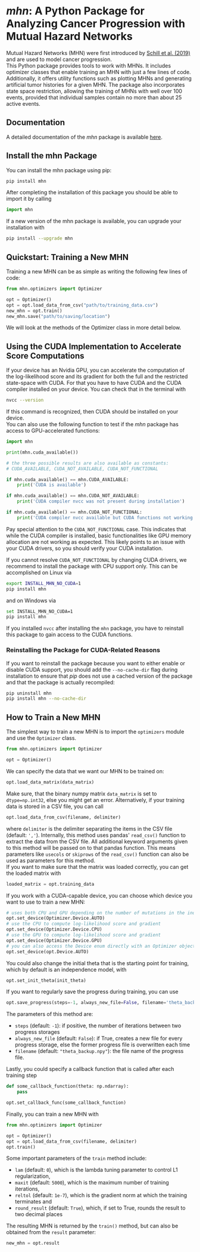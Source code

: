 # *mhn*: A Python Package for Analyzing Cancer Progression with Mutual Hazard Networks

Mutual Hazard Networks (MHN) were first introduced by [Schill et al. (2019)](https://academic.oup.com/bioinformatics/article/36/1/241/5524604)
and are used to model cancer progression.  
This Python package provides tools to work with MHNs. It includes optimizer classes that enable 
training an MHN with just a few lines of code. Additionally, it offers utility functions such 
as plotting MHNs and generating artificial tumor histories for a given MHN.
The package also incorporates state space restriction, allowing the training of 
MHNs with well over 100 events, provided that individual samples contain no more 
than about 25 active events.

## Documentation

A detailed documentation of the *mhn* package is available [here](https://learnmhn.readthedocs.io/en/latest/index.html).

## Install the mhn Package

You can install the mhn package using pip:

```bash
pip install mhn
```

After completing the installation of this package you should be able to import it by calling
```python
import mhn
```

If a new version of the mhn package is available, you can upgrade your installation with
```bash
pip install --upgrade mhn
```

## Quickstart: Training a New MHN

Training a new MHN can be as simple as writing the following few lines of code:

```python
from mhn.optimizers import Optimizer

opt = Optimizer()
opt = opt.load_data_from_csv("path/to/training_data.csv")
new_mhn = opt.train()
new_mhn.save("path/to/saving/location")
```
We will look at the methods of the Optimizer class in more detail below.

## Using the CUDA Implementation to Accelerate Score Computations
If your device has an Nvidia GPU, you can accelerate the computation of the log-likelihood score and its gradient for
both the full and the restricted state-space with CUDA. 
For that you have to have CUDA and the CUDA compiler
installed on your device. You can check that in the terminal with
```bash
nvcc --version
```
If this command is recognized, then CUDA should be installed on your device.  
You can also use the following function to test if the *mhn* package has access to 
GPU-accelerated  functions:
```python
import mhn

print(mhn.cuda_available())

# the three possible results are also available as constants:
# CUDA_AVAILABLE, CUDA_NOT_AVAILABLE, CUDA_NOT_FUNCTIONAL

if mhn.cuda_available() == mhn.CUDA_AVAILABLE:
    print('CUDA is available')

if mhn.cuda_available() == mhn.CUDA_NOT_AVAILABLE:
    print('CUDA compiler nvcc was not present during installation')

if mhn.cuda_available() == mhn.CUDA_NOT_FUNCTIONAL:
    print('CUDA compiler nvcc available but CUDA functions not working. Check CUDA installation')
```

Pay special attention to the ```CUDA_NOT_FUNCTIONAL``` case. This indicates that while 
the CUDA compiler is installed, basic functionalities like GPU memory allocation 
are not working as expected. This likely points to an issue with your CUDA drivers, 
so you should verify your CUDA installation.

If you cannot resolve ```CUDA_NOT_FUNCTIONAL``` by changing CUDA drivers, we recommend to install the package with CPU support only.
This can be accomplished on Linux via
```bash
export INSTALL_MHN_NO_CUDA=1
pip install mhn
```
and on Windows via
```bash
set INSTALL_MHN_NO_CUDA=1
pip install mhn
```


If you installed ``nvcc`` after installing the ``mhn`` package, you have to
reinstall this package to gain access to the CUDA functions.

### Reinstalling the Package for CUDA-Related Reasons

If you want to reinstall the package because you want to either 
enable or disable CUDA support, you should add the ```--no-cache-dir``` flag during 
installation to ensure that *pip* does not use a cached version of the 
package and that the package is actually recompiled:

```bash
pip uninstall mhn
pip install mhn --no-cache-dir
```

## How to Train a New MHN

The simplest way to train a new MHN is to import the ```optimizers``` module and
use the ```Optimizer``` class.

```python
from mhn.optimizers import Optimizer

opt = Optimizer()
```
We can specify the data that we want our MHN to be trained on:
```python
opt.load_data_matrix(data_matrix)
```
Make sure, that the binary numpy matrix ```data_matrix``` is set to ```dtype=np.int32```, else you 
might get an error. Alternatively, if your training data is stored in a CSV file, you can call
```python
opt.load_data_from_csv(filename, delimiter)
```
where ```delimiter``` is the delimiter separating the items in the CSV file (default: ``','``). 
Internally, this method uses pandas' ```read_csv()``` function to extract the data from the CSV file.
All additional keyword arguments given to this method will be passed on to that
pandas function. This means parameters like ```usecols``` or ```skiprows``` of the ```read_csv()```
function can also be used as parameters for this method.  
If you want to make sure that the matrix was loaded correctly, you can get 
the loaded matrix with

```python
loaded_matrix = opt.training_data
```
If you work with a CUDA-capable device, you can choose which device you want to use to 
train a new MHN:
```python
# uses both CPU and GPU depending on the number of mutations in the individual sample
opt.set_device(Optimizer.Device.AUTO)
# use the CPU to compute log-likelihood score and gradient
opt.set_device(Optimizer.Device.CPU)
# use the GPU to compute log-likelihood score and gradient
opt.set_device(Optimizer.Device.GPU)
# you can also access the Device enum directly with an Optimizer object
opt.set_device(opt.Device.AUTO)
```
You could also change the initial theta that is the starting point for training, which by default
is an independence model, with
```python
opt.set_init_theta(init_theta)
```
If you want to regularly save the progress during training, you can use
```python
opt.save_progress(steps=-1, always_new_file=False, filename='theta_backup.npy')
```
The parameters of this method are:  
- ``steps`` (default: ``-1``): if positive, the number of iterations between two progress storages  
- ``always_new_file`` (default: ``False``): if True, creates a new file for every progress storage, 
else the former progress file is overwritten each time  
- ``filename`` (default: ``"theta_backup.npy"``): the file name of the progress file.

Lastly, you could specify a callback function that is called after each training step
```python
def some_callback_function(theta: np.ndarray):
    pass

opt.set_callback_func(some_callback_function)
```

Finally, you can train a new MHN with

```python
from mhn.optimizers import Optimizer

opt = Optimizer()
opt = opt.load_data_from_csv(filename, delimiter)
opt.train()
```
Some important parameters of the ``train`` method include:  
- ``lam`` (default: ``0``), which is
the lambda tuning parameter to control L1 regularization,  
- ``maxit`` (default: ``5000``), which is the maximum
number of training iterations,  
- ```reltol``` (default: ``1e-7``), which is the gradient norm at which the training terminates and  
- ```round_result``` (default: ``True``), which, if set to True, rounds the result to two decimal places  
  
The resulting MHN is returned by the ```train()``` method, but can also be obtained
from the ```result``` parameter:
```python
new_mhn = opt.result
```
